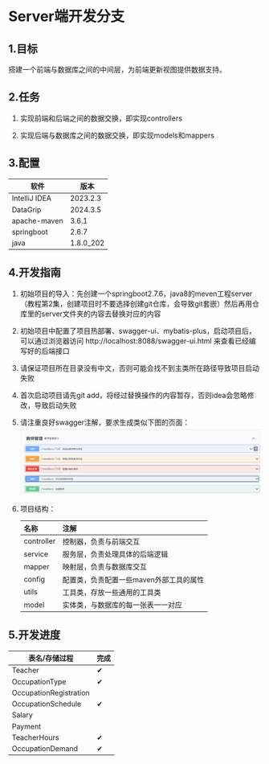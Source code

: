 #   Server端开发分支

## 1.目标

搭建一个前端与数据库之间的中间层，为前端更新视图提供数据支持。

## 2.任务

1. 实现前端和后端之间的数据交换，即实现controllers

2. 实现后端与数据库之间的数据交换，即实现models和mappers

## 3.配置

| 软件          | 版本      |
| ------------- | --------- |
| IntelliJ IDEA | 2023.2.3  |
| DataGrip      | 2024.3.5  |
| apache-maven  | 3.6.1     |
| springboot    | 2.6.7     |
| java          | 1.8.0_202 |

## 4.开发指南

1. 初始项目的导入：先创建一个springboot2.7.6，java8的meven工程server（教程第2集，创建项目时不要选择创建git仓库，会导致git套嵌）然后再用仓库里的server文件夹的内容去替换对应的内容
2. 初始项目中配置了项目热部署、swagger-ui、mybatis-plus，启动项目后，可以通过浏览器访问 http://localhost:8088/swagger-ui.html 来查看已经编写好的后端接口
3. 请保证项目所在目录没有中文，否则可能会找不到主类所在路径导致项目启动失败
4. 首次启动项目请先git add，将经过替换操作的内容暂存，否则idea会忽略修改，导致启动失败
5. 请注重良好swagger注解，要求生成类似下图的页面：
   ![image-20250526212856501](image/swagger.png)

6. 项目结构：

   | 名称       | 注解                                    |
   | ---------- | --------------------------------------- |
   | controller | 控制器，负责与前端交互                  |
   | service    | 服务层，负责处理具体的后端逻辑          |
   | mapper     | 映射层，负责与数据库交互                |
   | config     | 配置类，负责配置一些maven外部工具的属性 |
   | utils      | 工具类，存放一些通用的工具类            |
   | model      | 实体类，与数据库的每一张表一一对应      |

## 5.开发进度

| 表名/存储过程          | 完成 |
| ---------------------- | ---- |
| Teacher                | ✔    |
| OccupationType         | ✔    |
| OccupationRegistration |      |
| OccupationSchedule     | ✔    |
| Salary                 |      |
| Payment                |      |
| TeacherHours           | ✔    |
| OccupationDemand       | ✔    |

